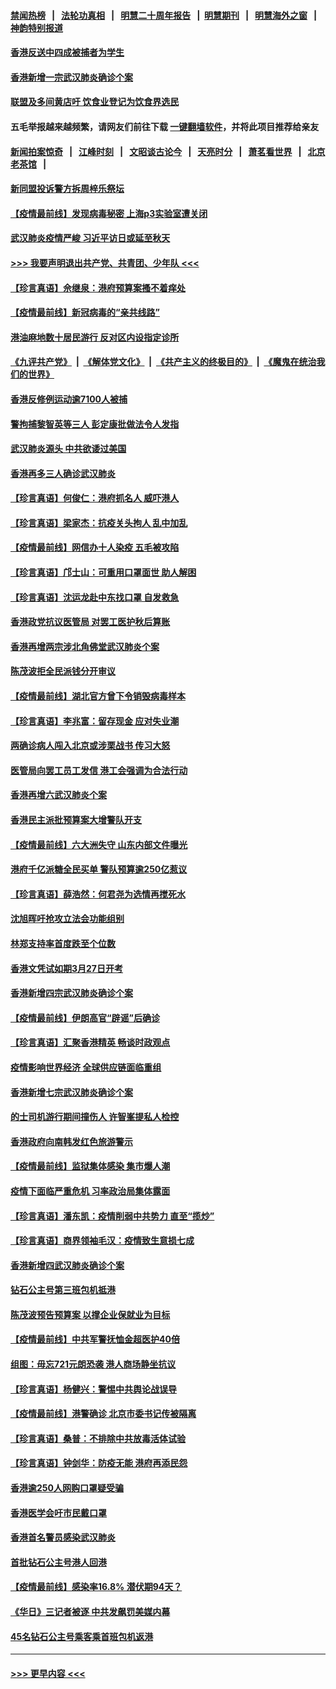 #### [禁闻热榜](热点新闻.md?=0)  &nbsp;&nbsp;|&nbsp;&nbsp; [法轮功真相](https://github.com/gfw-breaker/truth/blob/master/README.md?=0) &nbsp;&nbsp;|&nbsp;&nbsp; [明慧二十周年报告](https://github.com/gfw-breaker/mh-reports/blob/master/README.md?=0) &nbsp;&nbsp;|&nbsp;&nbsp;[明慧期刊](https://github.com/gfw-breaker/mh-qikan) &nbsp;&nbsp;|&nbsp;&nbsp; [明慧海外之窗](https://github.com/gfw-breaker/mh-news/blob/master/README.md?=0) &nbsp;&nbsp;|&nbsp;&nbsp; [神韵特别报道](https://github.com/gfw-breaker/mh-news/blob/master/shenyun.md?=0)
#### [香港反送中四成被捕者为学生](../pages/nsc415/n11910730.md?t=03031502) 
#### [香港新增一宗武汉肺炎确诊个案](../pages/nsc415/n11910724.md?t=03031502) 
#### [联盟及多间黄店吁 饮食业登记为饮食界选民](../pages/nsc415/n11910718.md?t=03031502) 
#### 五毛举报越来越频繁，请网友们前往下载 [一键翻墙软件](https://github.com/gfw-breaker/ssr-accounts)，并将此项目推荐给亲友
#### [新闻拍案惊奇](https://github.com/gfw-breaker/banned-news/blob/master/pages/link4.md) &nbsp;&nbsp;|&nbsp;&nbsp; [江峰时刻](https://github.com/gfw-breaker/banned-news/blob/master/pages/link4.md) &nbsp;&nbsp;|&nbsp;&nbsp; [文昭谈古论今](https://github.com/gfw-breaker/banned-news/blob/master/pages/link4.md) &nbsp;&nbsp;|&nbsp;&nbsp; [天亮时分](https://github.com/gfw-breaker/banned-news/blob/master/pages/link4.md) &nbsp;&nbsp;|&nbsp;&nbsp; [萧茗看世界](https://github.com/gfw-breaker/banned-news/blob/master/pages/link4.md) &nbsp;&nbsp;|&nbsp;&nbsp; [北京老茶馆](https://github.com/gfw-breaker/banned-news/blob/master/pages/link4.md) &nbsp;&nbsp;|&nbsp;&nbsp; 
#### [新同盟投诉警方拆周梓乐祭坛](../pages/nsc415/n11910707.md?t=03031502) 
#### [【疫情最前线】发现病毒秘密 上海p3实验室遭关闭](../pages/nsc415/n11910640.md?t=03031502) 
#### [武汉肺炎疫情严峻 习近平访日或延至秋天](../pages/nsc415/n11910570.md?t=03031502) 
#### [>>> 我要声明退出共产党、共青团、少年队 <<<](https://github.com/begood0513/goodnews/blob/master/quit/letter.md) 
#### [【珍言真语】佘继泉：港府预算案搔不着痒处](../pages/nsc415/n11910011.md?t=03031502) 
#### [【疫情最前线】新冠病毒的“亲共线路”](../pages/nsc415/n11907734.md?t=03031502) 
#### [港油麻地数十居民游行 反对区内设指定诊所](../pages/nsc415/n11907900.md?t=03031502) 
#### [《九评共产党》](https://github.com/begood0513/9ping.md/blob/master/README.md) &nbsp;|&nbsp; [《解体党文化》](../../../../jtdwh.md/blob/master/README.md)  &nbsp;|&nbsp; [《共产主义的终极目的》](../../../../gczydzjmd.md/blob/master/README.md) &nbsp;|&nbsp; [《魔鬼在统治我们的世界》](../../../../mgztzwmdsj.md/blob/master/README.md) 
#### [香港反修例运动逾7100人被捕](../pages/nsc415/n11907922.md?t=03031502) 
#### [警拘捕黎智英等三人 彭定康批做法令人发指](../pages/nsc415/n11907905.md?t=03031502) 
#### [武汉肺炎源头 中共欲诿过美国](../pages/nsc415/n11907665.md?t=03031502) 
#### [香港再多三人确诊武汉肺炎](../pages/nsc415/n11907846.md?t=03031502) 
#### [【珍言真语】何俊仁：港府抓名人 威吓港人](../pages/nsc415/n11907561.md?t=03031502) 
#### [【珍言真语】梁家杰：抗疫关头拘人 乱中加乱](../pages/nsc415/n11907444.md?t=03031502) 
#### [【疫情最前线】网信办十人染疫 五毛被攻陷](../pages/nsc415/n11903757.md?t=03031502) 
#### [【珍言真语】邝士山：可重用口罩面世 助人解困](../pages/nsc415/n11903875.md?t=03031502) 
#### [【珍言真语】沈运龙赴中东找口罩 自发救急](../pages/nsc415/n11903291.md?t=03031502) 
#### [香港政党抗议医管局 对罢工医护秋后算账](../pages/nsc415/n11901746.md?t=03031502) 
#### [香港再增两宗涉北角佛堂武汉肺炎个案](../pages/nsc415/n11901737.md?t=03031502) 
#### [陈茂波拒全民派钱分开审议](../pages/nsc415/n11901672.md?t=03031502) 
#### [【疫情最前线】湖北官方曾下令销毁病毒样本](../pages/nsc415/n11901518.md?t=03031502) 
#### [【珍言真语】李兆富：留存现金 应对失业潮](../pages/nsc415/n11901448.md?t=03031502) 
#### [两确诊病人闯入北京或涉栗战书 传习大怒](../pages/nsc415/n11901180.md?t=03031502) 
#### [医管局向罢工员工发信 港工会强调为合法行动](../pages/nsc415/n11898870.md?t=03031502) 
#### [香港再增六武汉肺炎个案](../pages/nsc415/n11898843.md?t=03031502) 
#### [香港民主派批预算案大增警队开支](../pages/nsc415/n11898813.md?t=03031502) 
#### [【疫情最前线】六大洲失守 山东内部文件曝光](../pages/nsc415/n11898455.md?t=03031502) 
#### [港府千亿派糖全民买单 警队预算逾250亿惹议](../pages/nsc415/n11898608.md?t=03031502) 
#### [【珍言真语】薛浩然：何君尧为选情再搅死水](../pages/nsc415/n11898269.md?t=03031502) 
#### [沈旭晖吁抢攻立法会功能组别](../pages/nsc415/n11896084.md?t=03031502) 
#### [林郑支持率首度跌至个位数](../pages/nsc415/n11896058.md?t=03031502) 
#### [香港文凭试如期3月27日开考](../pages/nsc415/n11896055.md?t=03031502) 
#### [香港新增四宗武汉肺炎确诊个案](../pages/nsc415/n11896040.md?t=03031502) 
#### [【疫情最前线】伊朗高官“辟谣”后确诊](../pages/nsc415/n11895902.md?t=03031502) 
#### [【珍言真语】汇聚香港精英 畅谈时政观点](../pages/nsc415/n11895733.md?t=03031502) 
#### [疫情影响世界经济 全球供应链面临重组](../pages/nsc415/n11895634.md?t=03031502) 
#### [香港新增七宗武汉肺炎确诊个案](../pages/nsc415/n11893498.md?t=03031502) 
#### [的士司机游行期间撞伤人 许智峯提私人检控](../pages/nsc415/n11893483.md?t=03031502) 
#### [香港政府向南韩发红色旅游警示](../pages/nsc415/n11893398.md?t=03031502) 
#### [【疫情最前线】监狱集体感染 集市爆人潮](../pages/nsc415/n11893181.md?t=03031502) 
#### [疫情下面临严重危机  习率政治局集体露面](../pages/nsc415/n11893305.md?t=03031502) 
#### [【珍言真语】潘东凯：疫情削弱中共势力 直至“揽炒”](../pages/nsc415/n11892866.md?t=03031502) 
#### [【珍言真语】商界领袖毛汉：疫情致生意损七成](../pages/nsc415/n11890348.md?t=03031502) 
#### [香港新增四武汉肺炎确诊个案](../pages/nsc415/n11890610.md?t=03031502) 
#### [钻石公主号第三班包机抵港](../pages/nsc415/n11890645.md?t=03031502) 
#### [陈茂波预告预算案 以撑企业保就业为目标](../pages/nsc415/n11890574.md?t=03031502) 
#### [【疫情最前线】中共军警抚恤金超医护40倍](../pages/nsc415/n11890458.md?t=03031502) 
#### [组图：毋忘721元朗恐袭 港人商场静坐抗议](../pages/nsc415/n11876882.md?t=03031502) 
#### [【珍言真语】杨健兴：警惕中共舆论战误导](../pages/nsc415/n11888131.md?t=03031502) 
#### [【疫情最前线】港警确诊 北京市委书记传被隔离](../pages/nsc415/n11886872.md?t=03031502) 
#### [【珍言真语】桑普：不排除中共放毒活体试验](../pages/nsc415/n11886832.md?t=03031502) 
#### [【珍言真语】钟剑华：防疫无能 港府再添民怨](../pages/nsc415/n11884504.md?t=03031502) 
#### [香港逾250人网购口罩疑受骗](../pages/nsc415/n11884388.md?t=03031502) 
#### [香港医学会吁市民戴口罩](../pages/nsc415/n11884367.md?t=03031502) 
#### [香港首名警员感染武汉肺炎](../pages/nsc415/n11884357.md?t=03031502) 
#### [首批钻石公主号港人回港](../pages/nsc415/n11884333.md?t=03031502) 
#### [【疫情最前线】感染率16.8% 潜伏期94天？](../pages/nsc415/n11884256.md?t=03031502) 
#### [《华日》三记者被逐 中共发飙罚美媒内幕](../pages/nsc415/n11884184.md?t=03031502) 
#### [45名钻石公主号乘客乘首班包机返港](../pages/nsc415/n11881770.md?t=03031502) 

----
#### [ >>> 更早内容 <<< ](../indexes/nsc415-earlier.md)
